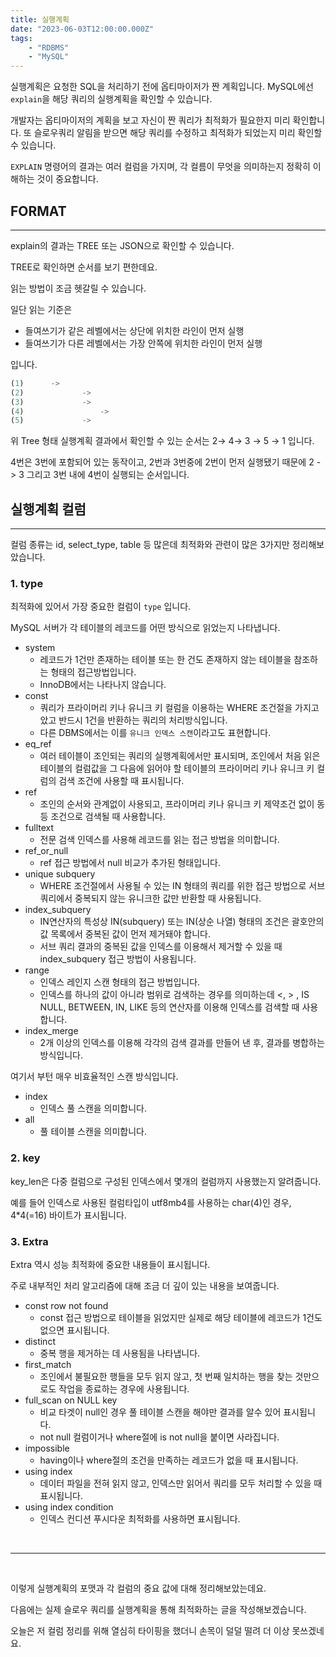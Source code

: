 ```yaml
---
title: 실행계획
date: "2023-06-03T12:00:00.000Z"
tags:
    - "RDBMS"
    - "MySQL"
---
```


실행계획은 요청한 SQL을 처리하기 전에 옵티마이저가 짠 계획입니다.
MySQL에선 `explain`을 해당 쿼리의 실행계획을 확인할 수 있습니다.

개발자는 옵티마이저의 계획을 보고 자신이 짠 쿼리가 최적화가 필요한지 미리 확인합니다.
또 슬로우쿼리 알림을 받으면 해당 쿼리를 수정하고 최적화가 되었는지 미리 확인할 수 있습니다.

`EXPLAIN` 명령어의 결과는 여러 컬럼을 가지며, 각 컬름이 무엇을 의미하는지 정확히 이해하는 것이 중요합니다.


## FORMAT

---

explain의 결과는 TREE 또는 JSON으로 확인할 수 있습니다.

TREE로 확인하면 순서를 보기 편한데요.

읽는 방법이 조금 헷갈릴 수 있습니다.

일단 읽는 기준은 

- 들여쓰기가 같은 레벨에서는 상단에 위치한 라인이 먼저 실행
- 들여쓰기가 다른 레벨에서는 가장 안쪽에 위치한 라인이 먼저 실행

입니다.

```sql
(1)		 ->
(2)				->
(3)				->
(4)					->
(5)				->	 
```

위 Tree 형태 실행계획 결과에서 확인할 수 있는 순서는 2→ 4→ 3 → 5 → 1 입니다.

4번은 3번에 포함되어 있는 동작이고, 2번과 3번중에 2번이 먼저 실행됐기 때문에 2 -> 3 그리고 3번 내에 4번이 실행되는 순서입니다.




## 실행계획 컬럼

---

컬럼 종류는 id, select_type, table 등 많은데
최적화와 관련이 많은 3가지만 정리해보았습니다.

### 1. type

최적화에 있어서 가장 중요한 컬럼이 `type` 입니다.

MySQL 서버가 각 테이블의 레코드를 어떤 방식으로 읽었는지 나타냅니다.

- system
  - 레코드가 1건만 존재하는 테이블 또는 한 건도 존재하지 않는 테이블을 참조하는 형태의 접근방법입니다.
  - InnoDB에서는 나타나지 않습니다.
- const
  - 쿼리가 프라이머리 키나 유니크 키 컬럼을 이용하는 WHERE 조건절을 가지고 았고 반드시 1건을 반환하는 쿼리의 처리방식입니다.
  - 다른 DBMS에서는 이를 `유니크 인덱스 스캔`이라고도 표현합니다.
- eq_ref
  - 여러 테이블이 조인되는 쿼리의 실행계획에서만 표시되며, 조인에서 처음 읽은 테이블의 컬럼값을 그 다음에 읽어야 할 테이블의 프라이머리 키나 유니크 키 컬럼의 검색 조건에 사용할 때 표시됩니다.
- ref
  - 조인의 순서와 관계없이 사용되고, 프라이머리 키나 유니크 키 제약조건 없이 동등 조건으로 검색될 때 사용합니다.
- fulltext
  - 전문 검색 인덱스를 사용해 레코드를 읽는 접근 방법을 의미합니다.
- ref_or_null
  - ref 접근 방법에서 null 비교가 추가된 형태입니다.
- unique subquery
  - WHERE 조건절에서 사용될 수 있는 IN 형태의 쿼리를 위한 접근 방법으로 서브쿼리에서 중복되지 않는 유니크한 값만 반환할 때 사용됩니다.
- index_subquery
  - IN연산자의 특성상 IN(subquery) 또는 IN(상순 나열) 형태의 조건은 괄호안의 값 목록에서 중복된 값이 먼저 제거돼야 합니다. 
  - 서브 쿼리 결과의 중복된 값을 인덱스를 이용해서 제거할 수 있을 때 index_subquery 접근 방법이 사용됩니다.
- range 
  - 인덱스 레인지 스캔 형태의 접근 방법입니다. 
  - 인덱스를 하나의 값이 아니라 범위로 검색하는 경우를 의미하는데 <, > , IS NULL, BETWEEN, IN, LIKE 등의 연산자를 이용해 인덱스를 검색할 때 사용합니다.
- index_merge 
  - 2개 이상의 인덱스를 이용해 각각의 검색 결과를 만들어 낸 후, 결과를 병합하는 방식입니다. 

여기서 부턴 매우 비효율적인 스캔 방식입니다.

- index 
  - 인덱스 풀 스캔을 의미합니다.
- all 
  - 풀 테이블 스캔을 의미합니다.


### 2. key

key_len은 다중 컬럼으로 구성된 인덱스에서 몇개의 컬럼까지 사용했는지 알려줍니다.

예를 들어 인덱스로 사용된 컬럼타입이 utf8mb4를 사용하는 char(4)인 경우, 4*4(=16) 바이트가 표시됩니다.

### 3. Extra

Extra 역시 성능 최적화에 중요한 내용들이 표시됩니다.

주로 내부적인 처리 알고리즘에 대해 조금 더 깊이 있는 내용을 보여줍니다.

- const row not found 
  - const 접근 방법으로 테이블을 읽었지만 실제로 해당 테이블에 레코드가 1건도 없으면 표시됩니다.
- distinct
  - 중복 행을 제거하는 데 사용됨을 나타냅니다.
- first_match
  - 조인에서 불필요한 행들을 모두 읽지 않고, 첫 번째 일치하는 행을 찾는 것만으로도 작업을 종료하는 경우에 사용됩니다.
- full_scan on NULL key 
  - 비교 타겟이 null인 경우 풀 테이블 스캔을 해야만 결과를 알수 있어 표시됩니다. 
  - not null 컬럼이거나 where절에 is not null을 붙이면 사라집니다.
- impossible 
  - having이나 where절의 조건을 만족하는 레코드가 없을 때 표시됩니다.
- using index 
  - 데이터 파일을 전혀 읽지 않고, 인덱스만 읽어서 쿼리를 모두 처리할 수 있을 때 표시됩니다.
- using index condition 
  - 인덱스 컨디션 푸시다운 최적화를 사용하면 표시됩니다.

<br>

---

<br>


이렇게 실행계획의 포맷과 각 컬럼의 중요 값에 대해 정리해보았는데요.

다음에는 실제 슬로우 쿼리를 실행계획을 통해 최적화하는 글을 작성해보겠습니다.

오늘은 저 컬럼 정리를 위해 열심히 타이핑을 했더니 손목이 덜덜 떨려 더 이상 못쓰겠네요.
